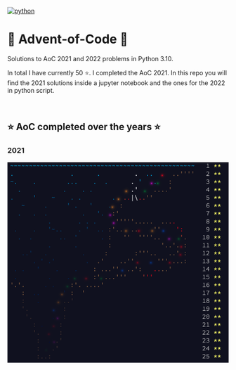 [![python](https://img.shields.io/badge/python-v3.10.0-green)](https://www.python.org/)

# 🎄 Advent-of-Code 🎅
Solutions to AoC 2021 and 2022 problems in Python 3.10.

In total I have currently 50 ⭐. I completed the AoC 2021. In this repo you will find the 2021 solutions inside a jupyter notebook and the ones for the 2022 in python script.

<br/>

## ⭐ AoC completed over the years ⭐ 

### **2021**

![AoC2021](docs/completed_2021.png)